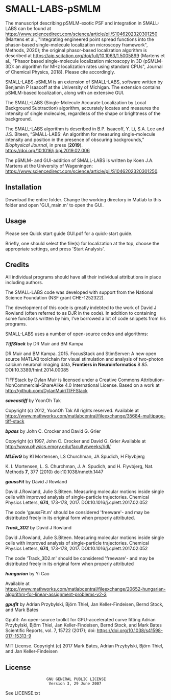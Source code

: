 ﻿# SMALL-LABS-pSMLM

The manuscript describing pSMLM-exotic PSF and integration in SMALL-LABS can be found at https://www.sciencedirect.com/science/article/pii/S1046202320301250 (Martens et al., "Integrating engineered point spread functions into the phasor-based single-molecule localization microscopy framework", Methods, 2020); the original phasor-based localization algorithm is described at https://aip.scitation.org/doi/full/10.1063/1.5005899 (Martens et al., "Phasor based single-molecule localization microscopy in 3D (pSMLM-3D): an algorithm for MHz localization rates using standard CPUs", Journal of Chemical Physics, 2018). Please cite accordingly.

SMALL-LABS-pSMLM is an extension of SMALL-LABS, software written by Benjamin P Isaacoff at the University of Michigan. The extension contains pSMLM-based localization, along with an extensive GUI.

The SMALL-LABS (Single-Molecule Accurate Localization by Local Background Subtraction) algorithm, accurately locates and measures the intensity of single molecules, regardless of the shape or brightness of the background.

The SMALL-LABS algorithm is described in B.P. Isaacoff, Y. Li, S.A. Lee and J.S. Biteen, “SMALL-LABS: An algorithm for measuring single-molecule intensity and position in the presence of obscuring backgrounds,” _Biophysical Journal_, in press (**2019**). https://doi.org/10.1016/j.bpj.2019.02.006

The pSMLM- and GUI-addition of SMALL-LABS is written by Koen J.A. Martens at the University of Wageningen: https://www.sciencedirect.com/science/article/pii/S1046202320301250.

## Installation

Download the entire folder. Change the working directory in Matlab to this folder and open 'GUI_main.m' to open the GUI.

## Usage

Please see Quick start guide GUI.pdf for a quick-start guide.

Briefly, one should select the file(s) for localization at the top, choose the appropriate settings, and press 'Start Analysis'.

## Credits

All individual programs should have all their individual attributions in place including authors. 

The SMALL-LABS code was developed with support from the National Science Foundation (NSF grant CHE-1252322).

The development of this code is greatly indebted to the work of David J Rowland (often referred to as DJR in the code). In addition to containing some functions written by him, I’ve borrowed a lot of code snippets from his programs.

SMALL-LABS uses a number of open-source codes and algorithms:

**_TiffStack_** by DR Muir and BM Kampa 

DR Muir and BM Kampa. 2015. FocusStack and StimServer: A new open source MATLAB toolchain for visual stimulation and analysis of two-photon calcium neuronal imaging data, **Frontiers in Neuroinformatics** 8 *85*. DOI:10.3389/fninf.2014.00085

TIFFStack by Dylan Muir is licensed under a Creative Commons Attribution-NonCommercial-ShareAlike 4.0 International License.
Based on a work at http://github.com/DylanMuir/TIFFStack

**_saveastiff_** by YoonOh Tak

Copyright (c) 2012, YoonOh Tak
All rights reserved.
Available at https://www.mathworks.com/matlabcentral/fileexchange/35684-multipage-tiff-stack

**_bpass_** by John C. Crocker and David G. Grier  

Copyright (c) 1997, John C. Crocker and David G. Grier
Available at http://www.physics.emory.edu/faculty/weeks//idl/

**_MLEwG_** by KI Mortensen, LS Churchman, JA Spudich, H Flyvbjerg

K. I. Mortensen, L. S. Churchman, J. A. Spudich, and H. Flyvbjerg, Nat. Methods **7**, 377 (2010) doi:10.1038/nmeth.1447 

**_gaussFit_** by David J Rowland

David J.Rowland, Julie S.Biteen. Measuring molecular motions inside single cells with improved analysis of single-particle trajectories. Chemical Physics Letters, **674**, 173-178, 2017. DOI:10.1016/j.cplett.2017.02.052

The code 'gaussFit.m' should be considered 'freeware'- and may be distributed freely in its original form when properly attributed.

**_Track_3D2_** by David J Rowland 

David J.Rowland, Julie S.Biteen. Measuring molecular motions inside single cells with improved analysis of single-particle trajectories. Chemical Physics Letters, **674**, 173-178, 2017. DOI:10.1016/j.cplett.2017.02.052

The code 'Track_3D2.m' should be considered 'freeware'- and may be distributed freely in its original form when properly attributed

**_hungarian_** by Yi Cao 

Available at https://www.mathworks.com/matlabcentral/fileexchange/20652-hungarian-algorithm-for-linear-assignment-problems-v2-3

**_gpufit_** by Adrian Przybylski, Björn Thiel, Jan Keller-Findeisen, Bernd Stock, and Mark Bates

Gpufit: An open-source toolkit for GPU-accelerated curve fitting
Adrian Przybylski, Björn Thiel, Jan Keller-Findeisen, Bernd Stock, and Mark Bates
Scientific Reports, vol. 7, 15722 (2017); doi: https://doi.org/10.1038/s41598-017-15313-9

MIT License.
Copyright (c) 2017 Mark Bates, Adrian Przybylski, Björn Thiel, and Jan Keller-Findeisen


## License

                      GNU GENERAL PUBLIC LICENSE
                       Version 3, 29 June 2007

  See LICENSE.txt
